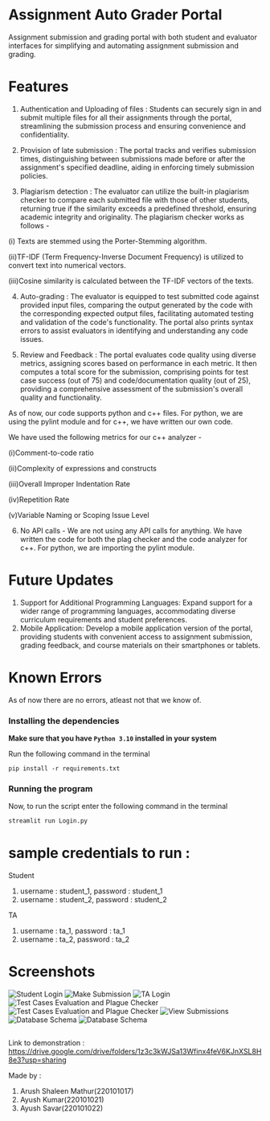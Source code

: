 
# Assignment Auto Grader Portal

Assignment submission and grading portal with both student and evaluator interfaces for simplifying and automating assignment submission and grading.  

# Features


1. Authentication and Uploading of files : Students can securely sign in and submit multiple files for all their assignments through the portal, streamlining the submission process and ensuring convenience and confidentiality.

2. Provision of late submission : The portal tracks and verifies submission times, distinguishing between submissions made before or after the assignment's specified deadline, aiding in enforcing timely submission policies.

3. Plagiarism detection : The evaluator can utilize the built-in plagiarism checker to compare each submitted file with those of other students, returning true if the similarity exceeds a predefined threshold, ensuring academic integrity and originality.
The plagiarism checker works as follows -

(i) Texts are stemmed using the Porter-Stemming algorithm.

(ii)TF-IDF (Term Frequency-Inverse Document Frequency) is utilized to convert text into numerical vectors.

(iii)Cosine similarity is calculated between the TF-IDF vectors of the texts.


4. Auto-grading : The evaluator is equipped to test submitted code against provided input files, comparing the output generated by the code with the corresponding expected output files, facilitating automated testing and validation of the code's functionality. The portal also prints syntax errors to assist evaluators in identifying and understanding any code issues. 

5. Review and Feedback : The portal evaluates code quality using diverse metrics, assigning scores based on performance in each metric. It then computes a total score for the submission, comprising points for test case success (out of 75) and code/documentation quality (out of 25), providing a comprehensive assessment of the submission's overall quality and functionality.

As of now, our code supports python and c++ files. For python, we are using the pylint module and for c++, we have written our own code.

We have used the following metrics for our c++ analyzer -

(i)Comment-to-code ratio

(ii)Complexity of expressions and constructs

(iii)Overall Improper Indentation Rate

(iv)Repetition Rate

(v)Variable Naming or Scoping Issue Level

6. No API calls - We are not using any API calls for anything. We have written the code for both the plag checker and the code analyzer for c++. For python, we are importing the pylint module.


# Future Updates

1. Support for Additional Programming Languages: Expand support for a wider range of programming languages, accommodating diverse curriculum requirements and student preferences.
2. Mobile Application: Develop a mobile application version of the portal, providing students with convenient access to assignment submission, grading feedback, and course materials on their smartphones or tablets.

# Known Errors
As of now there are no errors, atleast not that we know of.

### Installing the dependencies
**Make sure that you have `Python 3.10` installed in your system**

Run the following command in the terminal
```
pip install -r requirements.txt
```


### Running the program
Now, to run the script enter the following command in the terminal
```bash
streamlit run Login.py
```

# sample credentials to run :
Student
1. username : student_1, password : student_1
2. username : student_2, password : student_2

TA
1. username : ta_1, password : ta_1
2. username : ta_2, password : ta_2

# Screenshots

![Student Login](./images/real1.png)
![Make Submission](./images/real2.png)
![TA Login](./images/real3.png)
![Test Cases Evaluation and Plague Checker](./images/real4.png)
![Test Cases Evaluation and Plague Checker](./images/real5.png)
![View Submissions](./images/real6.png)
![Database Schema](./images/real7.png)
![Database Schema](./images/real8.png)
##
Link to demonstration : https://drive.google.com/drive/folders/1z3c3kWJSa13Wfinx4feV6KJnXSL8H8e3?usp=sharing 

Made by : 
1. Arush Shaleen Mathur(220101017)
2. Ayush Kumar(220101021)
3. Ayush Savar(220101022)

